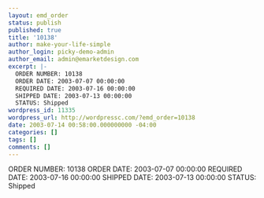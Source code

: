 ```yaml
---
layout: emd_order
status: publish
published: true
title: '10138'
author: make-your-life-simple
author_login: picky-demo-admin
author_email: admin@emarketdesign.com
excerpt: |-
  ORDER NUMBER: 10138
  ORDER DATE: 2003-07-07 00:00:00
  REQUIRED DATE: 2003-07-16 00:00:00
  SHIPPED DATE: 2003-07-13 00:00:00
  STATUS: Shipped
wordpress_id: 11335
wordpress_url: http://wordpressc.com/?emd_order=10138
date: 2003-07-14 00:58:00.000000000 -04:00
categories: []
tags: []
comments: []
---
```

ORDER NUMBER: 10138
ORDER DATE: 2003-07-07 00:00:00
REQUIRED DATE: 2003-07-16 00:00:00
SHIPPED DATE: 2003-07-13 00:00:00
STATUS: Shipped
